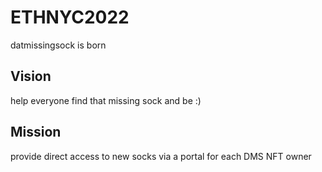# ETHNYC2022
datmissingsock is born

## Vision
help everyone find that missing sock and be :)

## Mission
provide direct access to new socks via a portal for each DMS NFT owner
